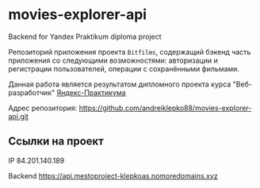 # movies-explorer-api
Backend for Yandex Praktikum diploma project

Репозиторий приложения проекта `Bitfilms`, содержащий бэкенд часть приложения со следующими возможностями: авторизации и регистрации пользователей, операции с сохранёнными фильмами. 

Данная работа является результатом дипломного проекта курса "Веб-разработчик" [Яндекс-Практикума](https://practicum.yandex.ru/ "Сайт Яндекс-Практикума")

Адрес репозитория: https://github.com/andreiklepko88/movies-explorer-api.git

## Ссылки на проект

IP 84.201.140.189

Backend https://api.mestoproject-klepkoas.nomoredomains.xyz
